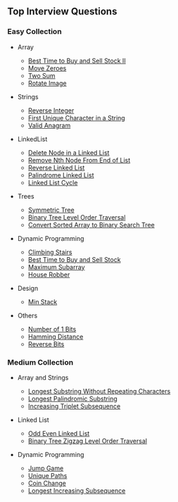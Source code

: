 ## Top Interview Questions

### Easy Collection

- Array
    - [Best Time to Buy and Sell Stock II](https://leetcode.com/explore/interview/card/top-interview-questions-easy/92/array/564/)
    - [Move Zeroes](https://leetcode.com/explore/interview/card/top-interview-questions-easy/92/array/567/)
    - [Two Sum](https://leetcode.com/explore/interview/card/top-interview-questions-easy/92/array/546/)
    - [Rotate Image](https://leetcode.com/explore/interview/card/top-interview-questions-easy/92/array/770/)

- Strings
    - [Reverse Integer](https://leetcode.com/explore/interview/card/top-interview-questions-easy/127/strings/880/)
    - [First Unique Character in a String](https://leetcode.com/explore/interview/card/top-interview-questions-easy/127/strings/881/)
    - [Valid Anagram](https://leetcode.com/explore/interview/card/top-interview-questions-easy/127/strings/882/)

- LinkedList
    - [Delete Node in a Linked List](https://leetcode.com/explore/interview/card/top-interview-questions-easy/93/linked-list/553/)
    - [Remove Nth Node From End of List](https://leetcode.com/explore/interview/card/top-interview-questions-easy/93/linked-list/603/)
    - [Reverse Linked List](https://leetcode.com/explore/interview/card/top-interview-questions-easy/93/linked-list/560/)
    - [Palindrome Linked List](https://leetcode.com/explore/interview/card/top-interview-questions-easy/93/linked-list/772/)
    - [Linked List Cycle](https://leetcode.com/explore/interview/card/top-interview-questions-easy/93/linked-list/773/)

- Trees
    - [Symmetric Tree](https://leetcode.com/explore/interview/card/top-interview-questions-easy/94/trees/627/)
    - [Binary Tree Level Order Traversal](https://leetcode.com/explore/interview/card/top-interview-questions-easy/94/trees/628/)
    - [Convert Sorted Array to Binary Search Tree](https://leetcode.com/explore/interview/card/top-interview-questions-easy/94/trees/631/)

- Dynamic Programming
    - [Climbing Stairs](https://leetcode.com/explore/interview/card/top-interview-questions-easy/97/dynamic-programming/569/)
    - [Best Time to Buy and Sell Stock](https://leetcode.com/explore/interview/card/top-interview-questions-easy/97/dynamic-programming/572/)
    - [Maximum Subarray](https://leetcode.com/explore/interview/card/top-interview-questions-easy/97/dynamic-programming/566/)
    - [House Robber](https://leetcode.com/explore/interview/card/top-interview-questions-easy/97/dynamic-programming/576/)

- Design
    - [Min Stack](https://leetcode.com/explore/interview/card/top-interview-questions-easy/98/design/562/)

- Others
    - [Number of 1 Bits](https://leetcode.com/explore/interview/card/top-interview-questions-easy/99/others/565/)
    - [Hamming Distance](https://leetcode.com/explore/interview/card/top-interview-questions-easy/99/others/762/)
    - [Reverse Bits](https://leetcode.com/explore/interview/card/top-interview-questions-easy/99/others/648/)

### Medium Collection

- Array and Strings
    - [Longest Substring Without Repeating Characters](https://leetcode.com/explore/interview/card/top-interview-questions-medium/103/array-and-strings/779/)
    - [Longest Palindromic Substring](https://leetcode.com/explore/interview/card/top-interview-questions-medium/103/array-and-strings/780/)
    - [Increasing Triplet Subsequence](https://leetcode.com/explore/interview/card/top-interview-questions-medium/103/array-and-strings/781/)

- Linked List
    - [Odd Even Linked List](https://leetcode.com/explore/interview/card/top-interview-questions-medium/107/linked-list/784/)
    - [Binary Tree Zigzag Level Order Traversal](https://leetcode.com/explore/interview/card/top-interview-questions-medium/108/trees-and-graphs/787/)

- Dynamic Programming
    - [Jump Game](https://leetcode.com/explore/interview/card/top-interview-questions-medium/111/dynamic-programming/807/)
    - [Unique Paths](https://leetcode.com/explore/interview/card/top-interview-questions-medium/111/dynamic-programming/808/)
    - [Coin Change](https://leetcode.com/explore/interview/card/top-interview-questions-medium/111/dynamic-programming/809/)
    - [Longest Increasing Subsequence](https://leetcode.com/explore/interview/card/top-interview-questions-medium/111/dynamic-programming/810/)
